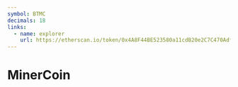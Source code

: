 ```yaml
---
symbol: BTMC
decimals: 18
links:
  - name: explorer
    url: https://etherscan.io/token/0x4A8F44BE523580a11cdB20e2C7C470Adf44Ec9BB
---
```


# MinerCoin
